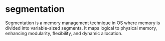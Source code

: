 # segmentation
Segmentation is a memory management technique in OS where memory is divided into variable-sized segments. It maps logical to physical memory, enhancing modularity, flexibility, and dynamic allocation.
